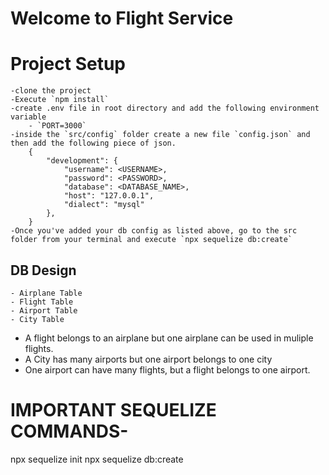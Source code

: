 # Welcome to Flight Service

# Project Setup

    -clone the project
    -Execute `npm install`
    -create .env file in root directory and add the following environment variable
        - `PORT=3000`
    -inside the `src/config` folder create a new file `config.json` and then add the following piece of json.
        {
            "development": {
                "username": <USERNAME>,
                "password": <PASSWORD>,
                "database": <DATABASE_NAME>,
                "host": "127.0.0.1",
                "dialect": "mysql"
            },
        }
    -Once you've added your db config as listed above, go to the src folder from your terminal and execute `npx sequelize db:create`

## DB Design

    - Airplane Table
    - Flight Table
    - Airport Table
    - City Table

- A flight belongs to an airplane but one airplane can be used in muliple flights.
- A City has many airports but one airport belongs to one city
- One airport can have many flights, but a flight belongs to one airport.

# IMPORTANT SEQUELIZE COMMANDS-

npx sequelize init
npx sequelize db:create
